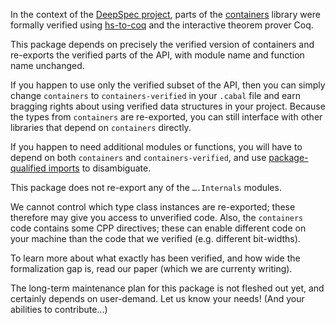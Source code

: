 In the context of the [DeepSpec project](https://deepspec.org/main), parts of the [containers](http://hackage.haskell.org/package/containers) library were
formally verified using [hs-to-coq](https://github.com/antalsz/hs-to-coq) and
the interactive theorem prover Coq.

This package depends on precisely the verified version of containers and
re-exports the verified parts of the API, with module name and function name
unchanged.

If you happen to use only the verified subset of the API, then you can simply change
`containers` to `containers-verified` in your `.cabal` file and earn bragging
rights about using verified data structures in your project. Because the
types from `containers` are re-exported, you can still interface with other
libraries that depend on `containers` directly.

If you happen to need additional modules or functions, you will have to
depend on both `containers` and `containers-verified`, and use [package-qualified imports](https://downloads.haskell.org/~ghc/latest/docs/html/users_guide/glasgow_exts.html#package-qualified-imports) to disambiguate.

This package does not re-export any of the `….Internals` modules.

We cannot control which type class instances are re-exported; these therefore
may give you access to unverified code. Also, the `containers` code contains
some CPP directives; these can enable different code on your machine than the
code that we verified (e.g. different bit-widths).

To learn more about what exactly has been verified, and how wide the
formalization gap is, read our paper (which we are currenty writing).

The long-term maintenance plan for this package is not fleshed out yet, and
certainly depends on user-demand. Let us know your needs! (And your abilities
to contribute...)
